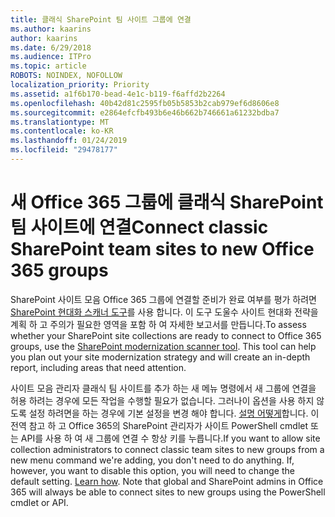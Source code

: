 ```yaml
---
title: 클래식 SharePoint 팀 사이트 그룹에 연결
ms.author: kaarins
author: kaarins
ms.date: 6/29/2018
ms.audience: ITPro
ms.topic: article
ROBOTS: NOINDEX, NOFOLLOW
localization_priority: Priority
ms.assetid: a1f6b170-bead-4e1c-b119-f6affd2b2264
ms.openlocfilehash: 40b42d81c2595fb05b5853b2cab979ef6d8606e8
ms.sourcegitcommit: e2864efcfb493b6e46b662b746661a61232bdba7
ms.translationtype: MT
ms.contentlocale: ko-KR
ms.lasthandoff: 01/24/2019
ms.locfileid: "29478177"
---
```

# <a name="connect-classic-sharepoint-team-sites-to-new-office-365-groups"></a><span data-ttu-id="89cdd-102">새 Office 365 그룹에 클래식 SharePoint 팀 사이트에 연결</span><span class="sxs-lookup"><span data-stu-id="89cdd-102">Connect classic SharePoint team sites to new Office 365 groups</span></span>

<span data-ttu-id="89cdd-p101">SharePoint 사이트 모음 Office 365 그룹에 연결할 준비가 완료 여부를 평가 하려면 [SharePoint 현대화 스캐너 도구](https://go.microsoft.com/fwlink/?linkid=873066)를 사용 합니다. 이 도구 도울수 사이트 현대화 전략을 계획 하 고 주의가 필요한 영역을 포함 하 여 자세한 보고서를 만듭니다.</span><span class="sxs-lookup"><span data-stu-id="89cdd-p101">To assess whether your SharePoint site collections are ready to connect to Office 365 groups, use the [SharePoint modernization scanner tool](https://go.microsoft.com/fwlink/?linkid=873066). This tool can help you plan out your site modernization strategy and will create an in-depth report, including areas that need attention.</span></span>
  
<span data-ttu-id="89cdd-p102">사이트 모음 관리자 클래식 팀 사이트를 추가 하는 새 메뉴 명령에서 새 그룹에 연결을 허용 하려는 경우에 모든 작업을 수행할 필요가 없습니다. 그러나이 옵션을 사용 하지 않도록 설정 하려면을 하는 경우에 기본 설정을 변경 해야 합니다. [설명 어떻게](https://go.microsoft.com/fwlink/?linkid=2004316)합니다. 이 전역 참고 하 고 Office 365의 SharePoint 관리자가 사이트 PowerShell cmdlet 또는 API를 사용 하 여 새 그룹에 연결 수 항상 키를 누릅니다.</span><span class="sxs-lookup"><span data-stu-id="89cdd-p102">If you want to allow site collection administrators to connect classic team sites to new groups from a new menu command we're adding, you don't need to do anything. If, however, you want to disable this option, you will need to change the default setting. [Learn how](https://go.microsoft.com/fwlink/?linkid=2004316). Note that global and SharePoint admins in Office 365 will always be able to connect sites to new groups using the PowerShell cmdlet or API.</span></span>
  

